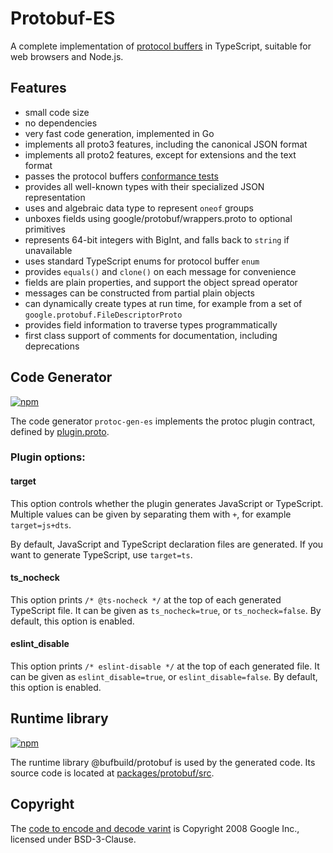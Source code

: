 Protobuf-ES
===========

A complete implementation of [protocol buffers](https://developers.google.com/protocol-buffers) in TypeScript,
suitable for web browsers and Node.js.


## Features

- small code size
- no dependencies
- very fast code generation, implemented in Go
- implements all proto3 features, including the canonical JSON format
- implements all proto2 features, except for extensions and the text format
- passes the protocol buffers [conformance tests](./packages/conformance-test)
- provides all well-known types with their specialized JSON representation
- uses and algebraic data type to represent `oneof` groups
- unboxes fields using google/protobuf/wrappers.proto to optional primitives
- represents 64-bit integers with BigInt, and falls back to `string` if unavailable
- uses standard TypeScript enums for protocol buffer `enum`
- provides `equals()` and `clone()` on each message for convenience
- fields are plain properties, and support the object spread operator
- messages can be constructed from partial plain objects
- can dynamically create types at run time, for example from a set of `google.protobuf.FileDescriptorProto`
- provides field information to traverse types programmatically
- first class support of comments for documentation, including deprecations


## Code Generator

[![npm](https://img.shields.io/npm/v/@bufbuild/protoc-gen-es?style=flat-square)](https://www.npmjs.com/package/@bufbuild/protoc-gen-es)

The code generator `protoc-gen-es` implements the protoc plugin contract, defined by [plugin.proto](https://github.com/protocolbuffers/protobuf/blob/43bb1bfe4224e31f2251da70aabcffeba0f3a2e6/src/google/protobuf/compiler/plugin.proto#L57).

### Plugin options:

#### target

This option controls whether the plugin generates JavaScript or TypeScript. 
Multiple values can be given by separating them with `+`, for example 
`target=js+dts`.

By default, JavaScript and TypeScript declaration files are generated. If you
want to generate TypeScript, use `target=ts`.


#### ts_nocheck

This option prints `/* @ts-nocheck */` at the top of each generated TypeScript 
file.
It can be given as `ts_nocheck=true`, or `ts_nocheck=false`. By default, this 
option is enabled.


#### eslint_disable

This option prints `/* eslint-disable */` at the top of each generated file.
It can be given as `eslint_disable=true`, or `eslint_disable=false`. By default, 
this option is enabled.



## Runtime library

[![npm](https://img.shields.io/npm/v/@bufbuild/protobuf?style=flat-square)](https://www.npmjs.com/package/@bufbuild/protobuf)

The runtime library @bufbuild/protobuf is used by the generated code. Its
source code is located at [packages/protobuf/src](packages/protobuf/src).



## Copyright

The [code to encode and decode varint](./packages/protobuf/src/google/varint.ts) is Copyright 2008 Google Inc., licensed under BSD-3-Clause.
